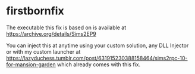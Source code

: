 # firstbornfix
The executable this fix is based on is available at https://archive.org/details/Sims2EP9

You can inject this at anytime using your custom solution, any DLL Injector or with my custom launcher at https://lazyduchess.tumblr.com/post/631915230388158464/sims2rpc-10-for-mansion-garden which already comes with this fix.
